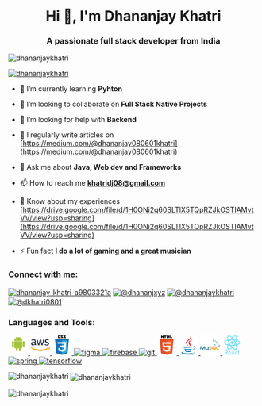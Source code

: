 <h1 align="center">Hi 👋, I'm Dhananjay Khatri</h1>
<h3 align="center">A passionate full stack developer from India</h3>

<p align="left"> <img src="https://komarev.com/ghpvc/?username=dhananjaykhatri&label=Profile%20views&color=0e75b6&style=flat" alt="dhananjaykhatri" /> </p>

<p align="left"> <a href="https://github.com/ryo-ma/github-profile-trophy"><img src="https://github-profile-trophy.vercel.app/?username=dhananjaykhatri" alt="dhananjaykhatri" /></a> </p>

- 🌱 I’m currently learning **Pyhton**

- 👯 I’m looking to collaborate on **Full Stack Native Projects**

- 🤝 I’m looking for help with **Backend**

- 📝 I regularly write articles on [https://medium.com/@dhananjay080601khatri](https://medium.com/@dhananjay080601khatri)

- 💬 Ask me about **Java, Web dev and Frameworks**

- 📫 How to reach me **khatridj08@gmail.com**

- 📄 Know about my experiences [https://drive.google.com/file/d/1H0ONi2q60SLTlX5TQpRZJkOSTIAMvtVV/view?usp=sharing](https://drive.google.com/file/d/1H0ONi2q60SLTlX5TQpRZJkOSTIAMvtVV/view?usp=sharing)

- ⚡ Fun fact **I do a lot of gaming and a great musician**

<h3 align="left">Connect with me:</h3>
<p align="left">
<a href="https://linkedin.com/in/dhananjay-khatri-a9803321a" target="blank"><img align="center" src="https://raw.githubusercontent.com/rahuldkjain/github-profile-readme-generator/master/src/images/icons/Social/linked-in-alt.svg" alt="dhananjay-khatri-a9803321a" height="30" width="40" /></a>
<a href="https://medium.com/@dhananjxyz" target="blank"><img align="center" src="https://raw.githubusercontent.com/rahuldkjain/github-profile-readme-generator/master/src/images/icons/Social/medium.svg" alt="@dhananjxyz" height="30" width="40" /></a>
<a href="https://www.hackerrank.com/@DhananjayKhatri" target="blank"><img align="center" src="https://raw.githubusercontent.com/rahuldkjain/github-profile-readme-generator/master/src/images/icons/Social/hackerrank.svg" alt="@dhananjaykhatri" height="30" width="40" /></a>
<a href="https://www.leetcode.com/@dkhatri0801" target="blank"><img align="center" src="https://raw.githubusercontent.com/rahuldkjain/github-profile-readme-generator/master/src/images/icons/Social/leet-code.svg" alt="@dkhatri0801" height="30" width="40" /></a>
</p>

<h3 align="left">Languages and Tools:</h3>
<p align="left"> <a href="https://developer.android.com" target="_blank" rel="noreferrer"> <img src="https://raw.githubusercontent.com/devicons/devicon/master/icons/android/android-original-wordmark.svg" alt="android" width="40" height="40"/> </a> <a href="https://aws.amazon.com" target="_blank" rel="noreferrer"> <img src="https://raw.githubusercontent.com/devicons/devicon/master/icons/amazonwebservices/amazonwebservices-original-wordmark.svg" alt="aws" width="40" height="40"/> </a> <a href="https://www.w3schools.com/css/" target="_blank" rel="noreferrer"> <img src="https://raw.githubusercontent.com/devicons/devicon/master/icons/css3/css3-original-wordmark.svg" alt="css3" width="40" height="40"/> </a> <a href="https://www.figma.com/" target="_blank" rel="noreferrer"> <img src="https://www.vectorlogo.zone/logos/figma/figma-icon.svg" alt="figma" width="40" height="40"/> </a> <a href="https://firebase.google.com/" target="_blank" rel="noreferrer"> <img src="https://www.vectorlogo.zone/logos/firebase/firebase-icon.svg" alt="firebase" width="40" height="40"/> </a> <a href="https://git-scm.com/" target="_blank" rel="noreferrer"> <img src="https://www.vectorlogo.zone/logos/git-scm/git-scm-icon.svg" alt="git" width="40" height="40"/> </a> <a href="https://www.w3.org/html/" target="_blank" rel="noreferrer"> <img src="https://raw.githubusercontent.com/devicons/devicon/master/icons/html5/html5-original-wordmark.svg" alt="html5" width="40" height="40"/> </a> <a href="https://www.java.com" target="_blank" rel="noreferrer"> <img src="https://raw.githubusercontent.com/devicons/devicon/master/icons/java/java-original.svg" alt="java" width="40" height="40"/> </a> <a href="https://www.mysql.com/" target="_blank" rel="noreferrer"> <img src="https://raw.githubusercontent.com/devicons/devicon/master/icons/mysql/mysql-original-wordmark.svg" alt="mysql" width="40" height="40"/> </a> <a href="https://reactjs.org/" target="_blank" rel="noreferrer"> <img src="https://raw.githubusercontent.com/devicons/devicon/master/icons/react/react-original-wordmark.svg" alt="react" width="40" height="40"/> </a> <a href="https://spring.io/" target="_blank" rel="noreferrer"> <img src="https://www.vectorlogo.zone/logos/springio/springio-icon.svg" alt="spring" width="40" height="40"/> </a> <a href="https://www.tensorflow.org" target="_blank" rel="noreferrer"> <img src="https://www.vectorlogo.zone/logos/tensorflow/tensorflow-icon.svg" alt="tensorflow" width="40" height="40"/> </a> </p>

<p><img align="left" src="https://github-readme-stats.vercel.app/api/top-langs?username=dhananjaykhatri&show_icons=true&locale=en&layout=compact" alt="dhananjaykhatri" /></p>

<p>&nbsp;<img align="center" src="https://github-readme-stats.vercel.app/api?username=dhananjaykhatri&show_icons=true&locale=en" alt="dhananjaykhatri" /></p>

<p><img align="center" src="https://github-readme-streak-stats.herokuapp.com/?user=dhananjaykhatri&" alt="dhananjaykhatri" /></p>
